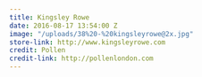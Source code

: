 ```yaml
---
title: Kingsley Rowe
date: 2016-08-17 13:54:00 Z
image: "/uploads/38%20-%20kingsleyrowe@2x.jpg"
store-link: http://www.kingsleyrowe.com
credit: Pollen
credit-link: http://pollenlondon.com
---
```


